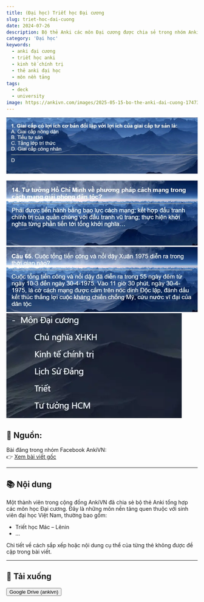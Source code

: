```yaml
---
title: (Đại học) Triết học Đại cương
slug: triet-hoc-dai-cuong
date: 2024-07-26
description: Bộ thẻ Anki các môn Đại cương được chia sẻ trong nhóm AnkiVN, gồm các môn nền tảng như Triết học, Kinh tế, Xác suất... dành cho sinh viên đại học.
category: 'Đại học'
keywords:
  - anki đại cương
  - triết học anki
  - kinh tế chính trị
  - thẻ anki đại học
  - môn nền tảng
tags:
  - deck
  - university
image: https://ankivn.com/images/2025-05-15-bo-the-anki-dai-cuong-1747318378373.webp
---
```


![](../../static/images/2025-05-15-bo-the-anki-dai-cuong-1747318378373.webp)

<!--truncate-->

![](../../static/images/2025-05-15-bo-the-anki-dai-cuong-1747318393703.webp)
![](../../static/images/2025-05-15-bo-the-anki-dai-cuong-1747318393690.webp)
![](../../static/images/2025-05-15-bo-the-anki-dai-cuong-1747318393713.webp)

## 📝 Nguồn:

Bài đăng trong nhóm Facebook AnkiVN:  
👉 [Xem bài viết gốc](https://www.facebook.com/groups/ankivocabulary/posts/1666565020769815/)

---

## 📚 Nội dung

Một thành viên trong cộng đồng AnkiVN đã chia sẻ bộ thẻ Anki tổng hợp các môn học Đại cương. Đây là những môn nền tảng quen thuộc với sinh viên đại học Việt Nam, thường bao gồm:

- Triết học Mác – Lênin  
- ...

Chi tiết về cách sắp xếp hoặc nội dung cụ thể của từng thẻ không được đề cập trong bài viết.

---

## 🔗 Tải xuống

<div style={{display: 'flex', justifyContent: 'left', gap: '20px'}}> <a href="https://drive.google.com/open?id=1MnRb6gZk4BSgjFgVs7nnU3_Jzc9eRvo6&usp=drive_fs"> <button class="buttonPrimary" type="button">Google Drive (ankivn)</button> </a> </div>